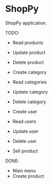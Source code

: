 # ShopPy
ShopPy application.

TODO:
- Read products
- Update product
- Delete product

- Create category
- Read categories
- Update category
- Delete category 
  
- Create user
- Read users
- Update user 
- Delete user
    
- Sell product 

DONE:
    
- Main menu
- Create product

